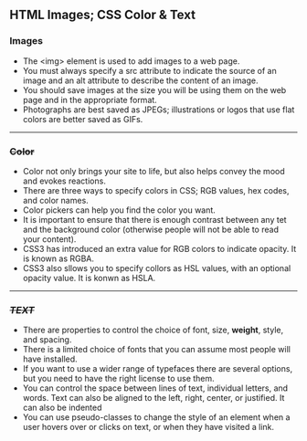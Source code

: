 ## HTML Images; CSS Color & Text

### **Images**

- The \<img> element is used to add images to a web page.
- You must always specify a src attribute to indicate the source of an image and an alt attribute to describe the content of an image.
- You should save images at the size you will be using them on the web page and in the appropriate format.
- Photographs are best saved as JPEGs; illustrations or logos that use flat colors are better saved as GIFs.

---

### **~~Color~~**

- Color not only brings your site to life, but also helps convey the mood and evokes reactions.
- There are three ways to specify colors in CSS; RGB values, hex codes, and color names.
- Color pickers can help you find the color you want.
- It is important to ensure that there is enough contrast between any tet and the background color (otherwise people will not be able to read your content).
- CSS3 has introduced an extra value for RGB colors to indicate opacity. It is known as RGBA.
- CSS3 also sllows you to specify collors as HSL values, with an optional opacity value. It is konwn as HSLA.

---

### ***~~TEXT~~***

- There are properties to control the choice of font, size, **weight**, style, and spacing.
- There is a limited choice of fonts that you can assume most people will have installed.
- If you want to use a wider range of typefaces there are several options, but you need to have the right license to use them.
- You can control the space between lines of text, individual letters, and words. Text can also be aligned to the left, right, center, or justified. It can also be indented
- You can use pseudo-classes to change the style of an element when a user hovers over or clicks on text, or when they have visited a link.